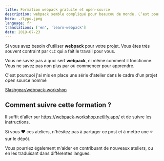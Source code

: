 ```yaml
---
title: Formation webpack gratuite et open-source
description: webpack semble compliqué pour beaucou de monde. C’est pourquoi j'ai créé des ateliers pour apprendre ses concepts en partant de la base.
hero: ./typo.jpeg
language: fr
translations: ['en', 'learn-webpack']
date: 2019-07-23
---
```


Si vous avez besoin d'utiliser **webpack** pour votre projet. Vous êtes très souvent contraint par `CLI` qui a fait le travail pour vous.

Vous ne savez pas à quoi sert **webpack**, ni même comment il fonctionne. Vous ne savez pas non plus par où commencer pour apprendre.

C'est pourquoi j'ai mis en place une série d'atelier dans le cadre d'un projet open source nommé

[Slashgear/webpack-workshop](https://github.com/Slashgear/webpack-workshop)

## Comment suivre cette formation ?

Il suffit d'aller sur https://webpack-workshop.netlify.app/ et de suivre les instructions.

Si vous ❤️ ces ateliers, n'hésitez pas à partager ce post et à mettre une ⭐️ sur le dépôt.

Vous pourriez également m'aider en contribuant de nouveaux ateliers, ou en les traduisant dans différentes langues.
